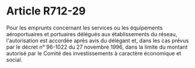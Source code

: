 # Article R712-29

Pour les emprunts concernant les services ou les équipements aéroportuaires et portuaires délégués aux établissements du réseau, l'autorisation est accordée après avis du délégant et, dans les cas prévus par le décret n° 96-1022 du 27 novembre 1996, dans la limite du montant autorisé par le Comité des investissements à caractère économique et social.
